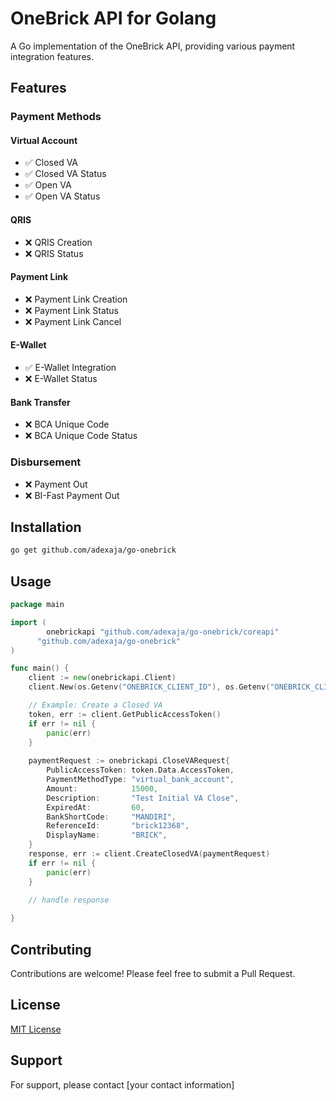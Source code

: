 # OneBrick API for Golang

A Go implementation of the OneBrick API, providing various payment integration features.

## Features

### Payment Methods

#### Virtual Account
- ✅ Closed VA
- ✅ Closed VA Status
- ✅ Open VA
- ✅ Open VA Status

#### QRIS
- ❌ QRIS Creation
- ❌ QRIS Status

#### Payment Link
- ❌ Payment Link Creation
- ❌ Payment Link Status
- ❌ Payment Link Cancel

#### E-Wallet
- ✅ E-Wallet Integration
- ❌ E-Wallet Status

#### Bank Transfer
- ❌ BCA Unique Code
- ❌ BCA Unique Code Status

### Disbursement
- ❌ Payment Out
- ❌ BI-Fast Payment Out

## Installation

```bash
go get github.com/adexaja/go-onebrick
```

## Usage

```go
package main

import (
    	onebrickapi "github.com/adexaja/go-onebrick/coreapi"
      "github.com/adexaja/go-onebrick"
)

func main() {
    client := new(onebrickapi.Client)
    client.New(os.Getenv("ONEBRICK_CLIENT_ID"), os.Getenv("ONEBRICK_CLIENT_SECRET"), onebrick.Sandbox)

    // Example: Create a Closed VA
  	token, err := client.GetPublicAccessToken()
  	if err != nil {
  		panic(err)
  	}
  
  	paymentRequest := onebrickapi.CloseVARequest{
  		PublicAccessToken: token.Data.AccessToken,
  		PaymentMethodType: "virtual_bank_account",
  		Amount:            15000,
  		Description:       "Test Initial VA Close",
  		ExpiredAt:         60,
  		BankShortCode:     "MANDIRI",
  		ReferenceId:       "brick12368",
  		DisplayName:       "BRICK",
  	}
  	response, err := client.CreateClosedVA(paymentRequest)
  	if err != nil {
  		panic(err)
  	}
  
  	// handle response 

}
```

## Contributing

Contributions are welcome! Please feel free to submit a Pull Request.

## License

[MIT License](LICENSE)

## Support

For support, please contact [your contact information]
